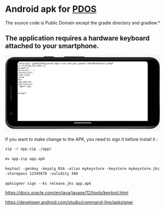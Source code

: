
# Android apk for [PDOS](https://pdos.org)

The source code is Public Domain except the gradle directory and gradlew.*

## The application requires a hardware keyboard attached to your smartphone.

![screen](doc/screen.jpg)

If you want to make change to the APK, you need to sign it before install it :
```
zip -r app.zip ./app/
 
mv app.zip app.apk

keytool -genkey -keyalg RSA -alias mykeystore -keystore mykeystore.jks -storepass 12345678 -validity 360

apksigner sign --ks release.jks app.apk

```

https://docs.oracle.com/en/java/javase/12/tools/keytool.html

https://developer.android.com/studio/command-line/apksigner

